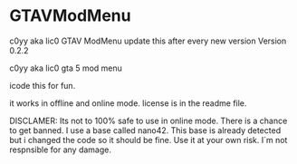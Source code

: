 # GTAVModMenu
c0yy aka lic0 GTAV ModMenu
update this after every new version
Version 0.2.2


c0yy aka lic0 gta 5 mod menu

icode this for fun.

it works in offline and online mode. license is in the readme file.

DISCLAMER: Its not to 100% safe to use in online mode. There is a chance to get banned. I use a base called nano42. This base is already detected but i changed the code so it should be fine. Use it at your own risk. I´m not respnsible for any damage.
